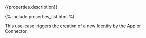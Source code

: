 {{properties.description}}

{% include properties_list.html %}

This use-case triggers the creation of a new Identity by the App or Connector.
